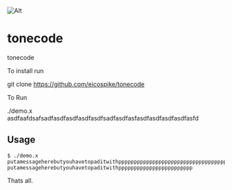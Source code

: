 ![Alt](https://upload.wikimedia.org/wikipedia/commons/thumb/6/60/Univac_I_at_CHM.agr.jpg/800px-Univac_I_at_CHM.agr.jpg)

tonecode
========

tonecode


To install run

git clone https://github.com/eicospike/tonecode



To Run


./demo.x asdfaafdsafsadfasdfasdfasdfasdfsadfasdfasfasdfasdfasdfasdfasfd




Usage
-----
	$ ./demo.x putamessageherebutyouhavetopaditwithpppppppppppppppppppppppppppppppppppppp
	putamessageherebutyouhavetopaditwithpppppppppppppppppppppppp
Thats all.
